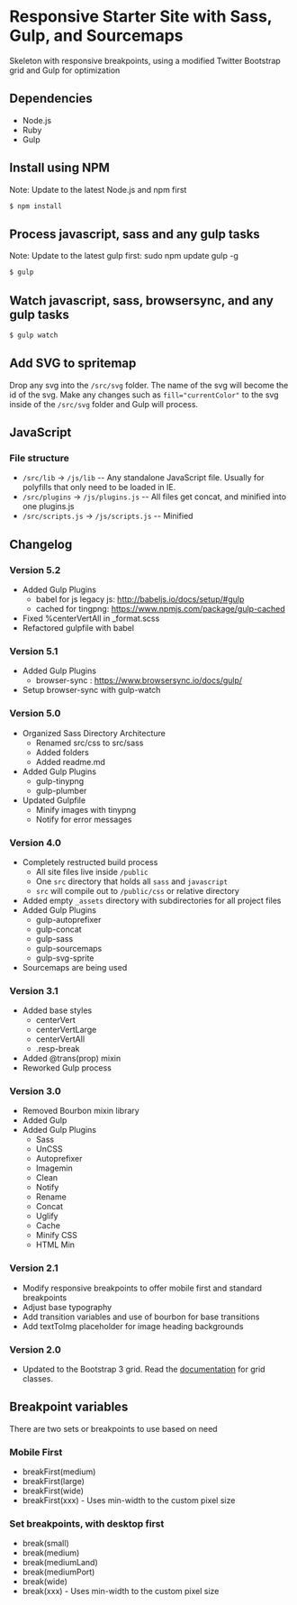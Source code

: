 # Responsive Starter Site with Sass, Gulp, and Sourcemaps

Skeleton with responsive breakpoints, using a modified Twitter Bootstrap grid and Gulp for optimization

## Dependencies
+ Node.js
+ Ruby
+ Gulp

## Install using NPM
Note: Update to the latest Node.js and npm first

```bash
$ npm install
```

## Process javascript, sass and any gulp tasks
Note: Update to the latest gulp first: sudo npm update gulp -g

```bash
$ gulp
```

## Watch javascript, sass, browsersync, and any gulp tasks

```bash
$ gulp watch
```

## Add SVG to spritemap

Drop any svg into the `/src/svg` folder. The name of the svg will become the id of the svg. Make any changes such as `fill="currentColor"` to the svg inside of the `/src/svg` folder and Gulp will process.


## JavaScript
### File structure
* `/src/lib` -> `/js/lib` -- Any standalone JavaScript file. Usually for polyfills that only need to be loaded in IE.
* `/src/plugins` -> `/js/plugins.js` -- All files get concat, and minified into one plugins.js
* `/src/scripts.js` -> `/js/scripts.js` -- Minified

## Changelog
### Version 5.2
+ Added Gulp Plugins
    + babel for js legacy js: http://babeljs.io/docs/setup/#gulp
    + cached for tingpng: https://www.npmjs.com/package/gulp-cached
+ Fixed %centerVertAll in _format.scss
+ Refactored gulpfile with babel

### Version 5.1
+ Added Gulp Plugins
    + browser-sync : https://www.browsersync.io/docs/gulp/
+ Setup browser-sync with gulp-watch

### Version 5.0
+ Organized Sass Directory Architecture
    + Renamed src/css to src/sass
    + Added folders
    + Added readme.md
+ Added Gulp Plugins
    + gulp-tinypng
    + gulp-plumber
+ Updated Gulpfile
    + Minify images with tinypng
    + Notify for error messages

### Version 4.0

+ Completely restructed build process
    + All site files live inside `/public`
    + One `src` directory that holds all `sass` and `javascript`
    + `src` will compile out to `/public/css` or relative directory
+ Added empty `_assets` directory with subdirectories for all project files
+ Added Gulp Plugins
    + gulp-autoprefixer
    + gulp-concat
    + gulp-sass
    + gulp-sourcemaps
    + gulp-svg-sprite
+ Sourcemaps are being used

### Version 3.1

+ Added base styles
    + centerVert
    + centerVertLarge
    + centerVertAll
    + .resp-break
+ Added @trans(prop) mixin
+ Reworked Gulp process

### Version 3.0

+ Removed Bourbon mixin library
+ Added Gulp
+ Added Gulp Plugins
    + Sass
    + UnCSS
    + Autoprefixer
    + Imagemin
    + Clean
    + Notify
    + Rename
    + Concat
    + Uglify
    + Cache
    + Minify CSS
    + HTML Min

### Version 2.1

+ Modify responsive breakpoints to offer mobile first and standard breakpoints
+ Adjust base typography
+ Add transition variables and use of bourbon for base transitions
+ Add textToImg placeholder for image heading backgrounds

### Version 2.0

+ Updated to the Bootstrap 3 grid. Read the [documentation](http://getbootstrap.com/css/#grid) for grid classes.

## Breakpoint variables

There are two sets or breakpoints to use based on need

### Mobile First

+ breakFirst(medium)
+ breakFirst(large)
+ breakFirst(wide)
+ breakFirst(xxx) - Uses min-width to the custom pixel size

### Set breakpoints, with desktop first

+ break(small)
+ break(medium)
+ break(mediumLand)
+ break(mediumPort)
+ break(wide)
+ break(xxx) - Uses min-width to the custom pixel size
